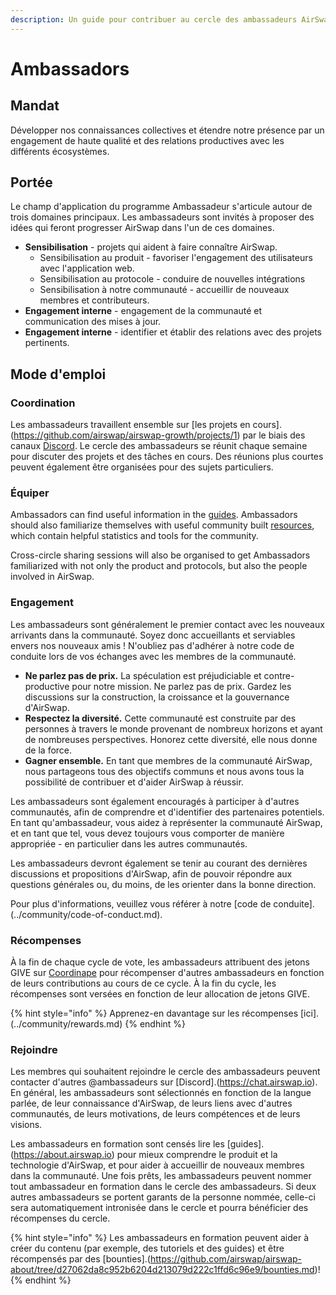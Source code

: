 ```yaml
---
description: Un guide pour contribuer au cercle des ambassadeurs AirSwap
---
```


# Ambassadors

## Mandat

Développer nos connaissances collectives et étendre notre présence par un engagement de haute qualité et des relations productives avec les différents écosystèmes.

## Portée

Le champ d'application du programme Ambassadeur s'articule autour de trois domaines principaux. Les ambassadeurs sont invités à proposer des idées qui feront progresser AirSwap dans l'un de ces domaines.

* **Sensibilisation** - projets qui aident à faire connaître AirSwap.
  * Sensibilisation au produit - favoriser l'engagement des utilisateurs avec l'application web.
  * Sensibilisation au protocole - conduire de nouvelles intégrations
  * Sensibilisation à notre communauté - accueillir de nouveaux membres et contributeurs.
* **Engagement interne** - engagement de la communauté et communication des mises à jour.
* **Engagement interne** - identifier et établir des relations avec des projets pertinents.

## Mode d'emploi

### Coordination

Les ambassadeurs travaillent ensemble sur [les projets en cours].(https://github.com/airswap/airswap-growth/projects/1) par le biais des canaux [Discord](https://chat.airswap.io). Le cercle des ambassadeurs se réunit chaque semaine pour discuter des projets et des tâches en cours. Des réunions plus courtes peuvent également être organisées pour des sujets particuliers.

### Équiper

Ambassadors can find useful information in the [guides](https://about.airswap.io). Ambassadors should also familiarize themselves with useful community built [resources](../resources.md), which contain helpful statistics and tools for the community.

Cross-circle sharing sessions will also be organised to get Ambassadors familiarized with not only the product and protocols, but also the people involved in AirSwap.

### Engagement

Les ambassadeurs sont généralement le premier contact avec les nouveaux arrivants dans la communauté. Soyez donc accueillants et serviables envers nos nouveaux amis ! N'oubliez pas d'adhérer à notre code de conduite lors de vos échanges avec les membres de la communauté.

* **Ne parlez pas de prix.** La spéculation est préjudiciable et contre-productive pour notre mission. Ne parlez pas de prix. Gardez les discussions sur la construction, la croissance et la gouvernance d'AirSwap.
* **Respectez la diversité.** Cette communauté est construite par des personnes à travers le monde provenant de nombreux horizons et ayant de nombreuses perspectives. Honorez cette diversité, elle nous donne de la force.
* **Gagner ensemble.** En tant que membres de la communauté AirSwap, nous partageons tous des objectifs communs et nous avons tous la possibilité de contribuer et d'aider AirSwap à réussir.

Les ambassadeurs sont également encouragés à participer à d'autres communautés, afin de comprendre et d'identifier des partenaires potentiels. En tant qu'ambassadeur, vous aidez à représenter la communauté AirSwap, et en tant que tel, vous devez toujours vous comporter de manière appropriée - en particulier dans les autres communautés.

Les ambassadeurs devront également se tenir au courant des dernières discussions et propositions d'AirSwap, afin de pouvoir répondre aux questions générales ou, du moins, de les orienter dans la bonne direction.

Pour plus d'informations, veuillez vous référer à notre [code de conduite].(../community/code-of-conduct.md).

### Récompenses

À la fin de chaque cycle de vote, les ambassadeurs attribuent des jetons GIVE sur [Coordinape](https://coordinape.com) pour récompenser d'autres ambassadeurs en fonction de leurs contributions au cours de ce cycle. À la fin du cycle, les récompenses sont versées en fonction de leur allocation de jetons GIVE.

{% hint style="info" %}
Apprenez-en davantage sur les récompenses [ici].(../community/rewards.md)
{% endhint %}

### Rejoindre

Les membres qui souhaitent rejoindre le cercle des ambassadeurs peuvent contacter d'autres @ambassadeurs sur [Discord].(https://chat.airswap.io). En général, les ambassadeurs sont sélectionnés en fonction de la langue parlée, de leur connaissance d'AirSwap, de leurs liens avec d'autres communautés, de leurs motivations, de leurs compétences et de leurs visions.

Les ambassadeurs en formation sont censés lire les [guides].(https://about.airswap.io) pour mieux comprendre le produit et la technologie d'AirSwap, et pour aider à accueillir de nouveaux membres dans la communauté. Une fois prêts, les ambassadeurs peuvent nommer tout ambassadeur en formation dans le cercle des ambassadeurs. Si deux autres ambassadeurs se portent garants de la personne nommée, celle-ci sera automatiquement intronisée dans le cercle et pourra bénéficier des récompenses du cercle.

{% hint style="info" %}
Les ambassadeurs en formation peuvent aider à créer du contenu (par exemple, des tutoriels et des guides) et être récompensés par des [bounties].(https://github.com/airswap/airswap-about/tree/d27062da8c952b6204d213079d222c1ffd6c96e9/bounties.md)!
{% endhint %}

